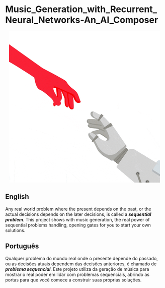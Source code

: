 # Music_Generation_with_Recurrent_Neural_Networks-An_AI_Composer

<p align="center">
<img src="https://raw.githubusercontent.com/RodrigoMarquesP/Music-Generation-with-Recurrent-Neural-Networks.-An-AI-Composer/master/files/musician.gif">
</p>

## English
Any real world problem where the present depends on the past, or the actual decisions depends on the later decisions, is called a ***sequential problem***. This project shows with music generation, the real power of sequential problems handling, opening gates for you to start your own solutions.


## Português
Qualquer problema do mundo real onde o presente depende do passado, ou as decisões atuais dependem das decisões anteriores, é chamado de ***problema sequencial***. Este projeto utiliza da geração de música para mostrar o real poder em lidar com problemas sequenciais, abrindo as portas para que você comece a construir suas próprias soluções.
